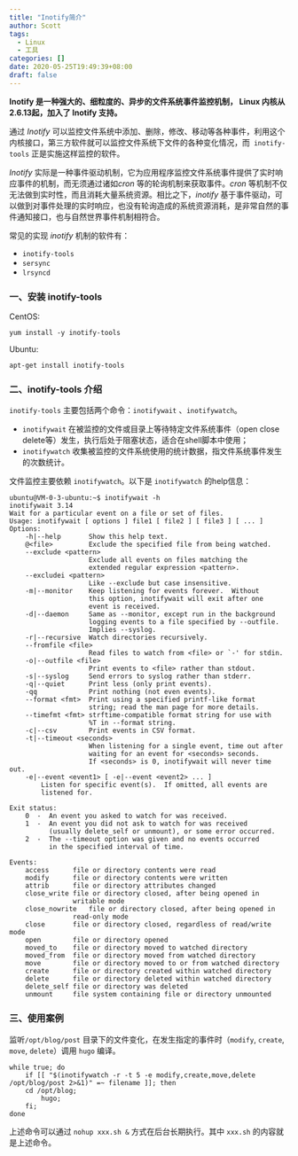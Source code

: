```yaml
---
title: "Inotify简介"
author: Scott
tags:
  - Linux
  - 工具
categories: []
date: 2020-05-25T19:49:39+08:00
draft: false
---
```


**Inotify 是一种强大的、细粒度的、异步的文件系统事件监控机制， Linux 内核从2.6.13起，加入了 Inotify 支持。**

<!--more-->

通过 *Inotify* 可以监控文件系统中添加、删除，修改、移动等各种事件，利用这个内核接口，第三方软件就可以监控文件系统下文件的各种变化情况，而` inotify-tools` 正是实施这样监控的软件。

*Inotify* 实际是一种事件驱动机制，它为应用程序监控文件系统事件提供了实时响应事件的机制，而无须通过诸如*cron* 等的轮询机制来获取事件。*cron* 等机制不仅无法做到实时性，而且消耗大量系统资源。相比之下，*inotify* 基于事件驱动，可以做到对事件处理的实时响应，也没有轮询造成的系统资源消耗，是非常自然的事件通知接口，也与自然世界事件机制相符合。

常见的实现 *inotify* 机制的软件有：

- `inotify-tools`
- `sersync`
- `lrsyncd`

### 一、安装 inotify-tools

CentOS:

```shell
yum install -y inotify-tools
```

Ubuntu:

```shell
apt-get install inotify-tools
```

### 二、inotify-tools 介绍

`inotify-tools` 主要包括两个命令：`inotifywait` 、`inotifywatch`。

- `inotifywait` 在被监控的文件或目录上等待特定文件系统事件（open close delete等）发生，执行后处于阻塞状态，适合在shell脚本中使用；
- `inotifywatch` 收集被监控的文件系统使用的统计数据，指文件系统事件发生的次数统计。

文件监控主要依赖 `inotifywatch`。以下是 `inotifywatch` 的help信息：

```shell
ubuntu@VM-0-3-ubuntu:~$ inotifywait -h
inotifywait 3.14
Wait for a particular event on a file or set of files.
Usage: inotifywait [ options ] file1 [ file2 ] [ file3 ] [ ... ]
Options:
	-h|--help     	Show this help text.
	@<file>       	Exclude the specified file from being watched.
	--exclude <pattern>
	              	Exclude all events on files matching the
	              	extended regular expression <pattern>.
	--excludei <pattern>
	              	Like --exclude but case insensitive.
	-m|--monitor  	Keep listening for events forever.  Without
	              	this option, inotifywait will exit after one
	              	event is received.
	-d|--daemon   	Same as --monitor, except run in the background
	              	logging events to a file specified by --outfile.
	              	Implies --syslog.
	-r|--recursive	Watch directories recursively.
	--fromfile <file>
	              	Read files to watch from <file> or `-' for stdin.
	-o|--outfile <file>
	              	Print events to <file> rather than stdout.
	-s|--syslog   	Send errors to syslog rather than stderr.
	-q|--quiet    	Print less (only print events).
	-qq           	Print nothing (not even events).
	--format <fmt>	Print using a specified printf-like format
	              	string; read the man page for more details.
	--timefmt <fmt>	strftime-compatible format string for use with
	              	%T in --format string.
	-c|--csv      	Print events in CSV format.
	-t|--timeout <seconds>
	              	When listening for a single event, time out after
	              	waiting for an event for <seconds> seconds.
	              	If <seconds> is 0, inotifywait will never time out.
	-e|--event <event1> [ -e|--event <event2> ... ]
		Listen for specific event(s).  If omitted, all events are
		listened for.

Exit status:
	0  -  An event you asked to watch for was received.
	1  -  An event you did not ask to watch for was received
	      (usually delete_self or unmount), or some error occurred.
	2  -  The --timeout option was given and no events occurred
	      in the specified interval of time.

Events:
	access		file or directory contents were read
	modify		file or directory contents were written
	attrib		file or directory attributes changed
	close_write	file or directory closed, after being opened in
	           	writable mode
	close_nowrite	file or directory closed, after being opened in
	           	read-only mode
	close		file or directory closed, regardless of read/write mode
	open		file or directory opened
	moved_to	file or directory moved to watched directory
	moved_from	file or directory moved from watched directory
	move		file or directory moved to or from watched directory
	create		file or directory created within watched directory
	delete		file or directory deleted within watched directory
	delete_self	file or directory was deleted
	unmount		file system containing file or directory unmounted
```

### 三、使用案例

监听`/opt/blog/post` 目录下的文件变化，在发生指定的事件时（`modify`, `create`, `move`, `delete`）调用 `hugo` 编译。

```shell
while true; do
    if [[ "$(inotifywatch -r -t 5 -e modify,create,move,delete /opt/blog/post 2>&1)" =~ filename ]]; then
	cd /opt/blog;
    	hugo;
    fi;
done
```

上述命令可以通过 `nohup xxx.sh &` 方式在后台长期执行。其中 `xxx.sh` 的内容就是上述命令。
